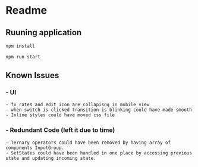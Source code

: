 # Readme

## Ruuning application

```sh
npm install
```

```sh
npm run start
```

## Known Issues

### - UI

    - fx rates and edit icon are collapisng in mobile view
    - when switch is clicked transition is blinking could have made smooth
    - Inline styles could have moved css file

### - Redundant Code (left it due to time)

    - Ternary operators could have been removed by having array of components InputGroup.
    - SetStates could have been handled in one place by accessing previous state and updating incoming state.
